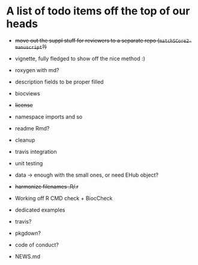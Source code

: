 # A list of todo items off the top of our heads

- ~~move out the suppl stuff for reviewers to a separate repo (`matchSCore2-manuscript`?)~~

- vignette, fully fledged to show off the nice method :)
- roxygen with md? 
- description fields to be proper filled
- biocviews
- ~~license~~
- namespace imports and so
- readme Rmd?

- cleanup
- travis integration
- unit testing 

- data -> enough with the small ones, or need EHub object?

- ~~harmonize filenames .R/.r~~

- Working off R CMD check + BiocCheck

- dedicated examples

- travis?
- pkgdown?
- code of conduct?
- NEWS.md
